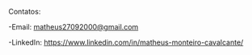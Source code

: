 Contatos: 

-Email: matheus27092000@gmail.com

-LinkedIn: https://www.linkedin.com/in/matheus-monteiro-cavalcante/
